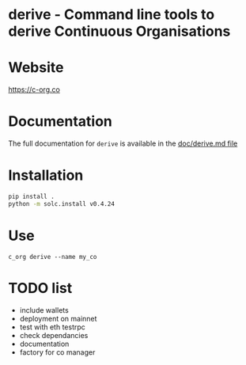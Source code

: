 # derive - Command line tools to derive Continuous Organisations


# Website

https://c-org.co

# Documentation

The full documentation for `derive` is available in the [doc/derive.md file](../master/doc/derive.md)



# Installation


```bash
pip install .
python -m solc.install v0.4.24
```

# Use

```
c_org derive --name my_co
```

# TODO list

- include wallets
- deployment on mainnet
- test with eth testrpc
- check dependancies
- documentation
- factory for co manager 

